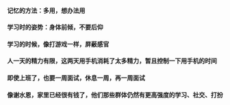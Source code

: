 #### 记忆的方法：多用，想办法用
#### 学习时的姿势：身体前倾，不要后仰
#### 学习的时候，像打游戏一样，屏蔽感官
#### 人一天的精力有限，这两天用手机消耗了太多精力，暂且控制一下用手机的时间
#### 即使上班了，也要一周面试，休息一周，再一周面试
#### 像谢水恩，家里已经很有钱了，他们那些群体仍然有更高强度的学习、社交、打扮